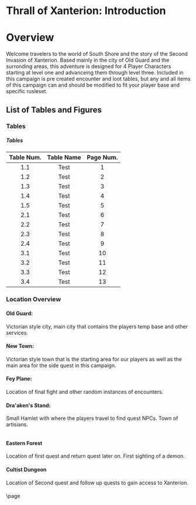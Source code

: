 # Thrall of Xanterion: Introduction

# Overview
Welcome travelers to the world of South Shore and the story of  the Second Invasion of Xanterion. Based mainly in the city of Old Guard and the surronding areas, this adventure is designed for 4 Player Characters starting at level one and advanceing them through level three. Included in this campaign is pre created encounter and loot tables, but any and all items of this campaign can and should be modified to fit your player base and specific rusleset.
## List of Tables and Figures
### Tables
##### Tables
| Table Num. | Table Name | Page Num. |
|:----:|:-------------:|:--------:|
| 1.1  | Test | 1 |
| 1.2  | Test | 2 |
| 1.3 | Test | 3 |
| 1.4 | Test | 4 |
| 1.5 | Test | 5 |
| 2.1 | Test | 6 |
| 2.2 | Test | 7 |
| 2.3 | Test | 8 |
| 2.4 | Test | 9 |
| 3.1 | Test | 10 |
| 3.2 | Test | 11 |
| 3.3 | Test | 12 |
| 3.4 | Test | 13 |

### Location Overview
#### Old Guard:
Victorian style city, main city that contains the players temp base and other services.
#### New Town:
Victorian style town that is the starting area for our players as well as the main area for the side quest in this campaign.
#### Fey Plane:
Location of final fight and other random instances of encounters.
#### Dra'aken's Stand:
Small Hamlet with where the players travel to find quest NPCs. Town of artisians.

```
```
#### Eastern Forest
Location of first quest and return quest later on. First sighting of a demon.
#### Cultist Dungeon
Location of Second quest and follow up quests to gain access to Xanterion.
####
\page
